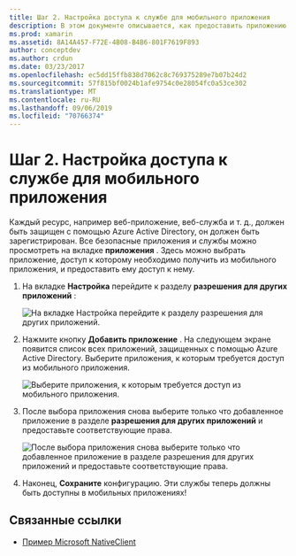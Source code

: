 ```yaml
---
title: Шаг 2. Настройка доступа к службе для мобильного приложения
description: В этом документе описывается, как предоставить приложению Xamarin доступ к приложению Azure, защищенному с помощью Azure Active Directory.
ms.prod: xamarin
ms.assetid: 8A14A457-F72E-4B08-B4B6-801F7619F893
author: conceptdev
ms.author: crdun
ms.date: 03/23/2017
ms.openlocfilehash: ec5dd15ffb838d7062c8c769375289e7b07b24d2
ms.sourcegitcommit: 57f815bf0024b1afe9754c0e28054fc0a53ce302
ms.translationtype: MT
ms.contentlocale: ru-RU
ms.lasthandoff: 09/06/2019
ms.locfileid: "70766374"
---
```

# <a name="step-2-configure-service-access-for-mobile-application"></a>Шаг 2. Настройка доступа к службе для мобильного приложения

Каждый ресурс, например веб-приложение, веб-служба и т. д., должен быть защищен с помощью Azure Active Directory, он должен быть зарегистрирован. Все безопасные приложения и службы можно просмотреть на вкладке **приложения** . Здесь можно выбрать приложение, доступ к которому необходимо получить из мобильного приложения, и предоставить ему доступ к нему.

1. На вкладке **Настройка** перейдите к разделу **разрешения для других приложений** :

   ![](configure-images/2.1-configure.png "На вкладке Настройка перейдите к разделу разрешения для других приложений.")

2. Нажмите кнопку **Добавить приложение** . На следующем экране появится список всех приложений, защищенных с помощью Azure Active Directory. Выберите приложения, к которым требуется доступ из мобильного приложения.

   ![](configure-images/2.2-add-application.png "Выберите приложения, к которым требуется доступ из мобильного приложения.")

3. После выбора приложения снова выберите только что добавленное приложение в разделе **разрешения для других приложений** и предоставьте соответствующие права.

   ![](configure-images/2.3-permissions.png "После выбора приложения снова выберите только что добавленное приложение в разделе разрешения для других приложений и предоставьте соответствующие права.")

4. Наконец, **Сохраните** конфигурацию. Эти службы теперь должны быть доступны в мобильных приложениях!

## <a name="related-links"></a>Связанные ссылки

- [Пример Microsoft NativeClient](https://github.com/AzureADSamples/NativeClient-MultiTarget-DotNet)
